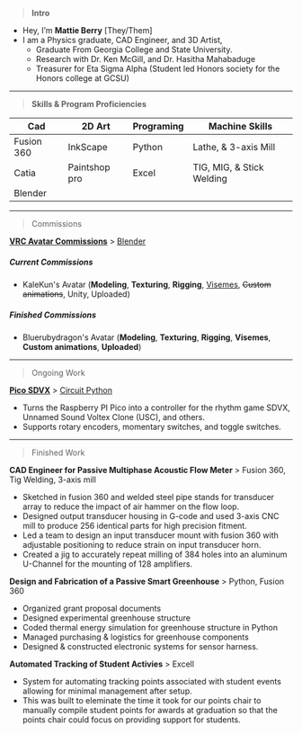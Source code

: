 > **Intro** <br>
- Hey, I’m **Mattie Berry** [They/Them]
- I am a Physics graduate, CAD Engineer, and 3D Artist, 
  - Graduate From Georgia College and State University.
  - Research with Dr. Ken McGill, and Dr. Hasitha Mahabaduge
  - Treasurer for Eta Sigma Alpha (Student led Honors society for the Honors college at GCSU)


***

> **Skills & Program Proficiencies** <br>

| Cad        | 2D Art        | Programing | Machine Skills             |
|------------|---------------|------------|----------------------------|
| Fusion 360 | InkScape      | Python     | Lathe, & 3-axis Mill       |
| Catia      | Paintshop pro | Excel      | TIG, MIG, &  Stick Welding |
| Blender    |               |            |                            |

***

> Commissions

**[VRC Avatar Commissions](https://www.artstation.com/bluerubydragon)** > [Blender](https://www.blender.org/)
 ##### Current Commissions
 - KaleKun's Avatar (**Modeling**, **Texturing**, **Rigging**, <ins>Visemes</ins>, ~~Custom animations~~, Unity, Uploaded)
    
 ##### Finished Commissions
 - Bluerubydragon's Avatar (**Modeling**, **Texturing**, **Rigging**, **Visemes**, **Custom animations**, **Uploaded**)
 
 ***
 
> Ongoing Work

**[Pico SDVX](https://github.com/MatthewKyleBerry/Pico-SDVX)** > [Circuit Python](https://learn.adafruit.com/welcome-to-circuitpython/what-is-circuitpython)
- Turns the Raspberry PI Pico into a controller for the rhythm game SDVX, Unnamed Sound Voltex Clone (USC), and others.
- Supports rotary encoders, momentary switches, and toggle switches.

***
> Finished Work

**CAD Engineer for Passive Multiphase Acoustic Flow Meter** > Fusion 360, Tig Welding, 3-axis mill
  - Sketched in fusion 360 and welded steel pipe stands for transducer array to reduce the impact of air hammer on the flow loop.
  - Designed output transducer housing in G-code and used 3-axis CNC mill to produce 256 identical parts for high precision fitment.
  - Led a team to design an input transducer mount with fusion 360 with adjustable positioning to reduce strain on input transducer horn.
  - Created a jig to accurately repeat milling of 384 holes into an aluminum U-Channel for the mounting of 128 amplifiers.
  
**Design and Fabrication of a Passive Smart Greenhouse** > Python, Fusion 360
  - Organized grant proposal documents  
  - Designed experimental greenhouse structure
  - Coded thermal energy simulation for greenhouse structure in Python
  - Managed purchasing & logistics for greenhouse components
  - Designed & constructed electronic systems for sensor harness.

**Automated Tracking of Student Activies** > Excell
  - System for automating tracking points associated with student events allowing for minimal management after setup. 
  - This was built to eleminate the time it took for our points chair to manually compile student points for awards at graduation so that the points chair could focus on providing support for students. 


